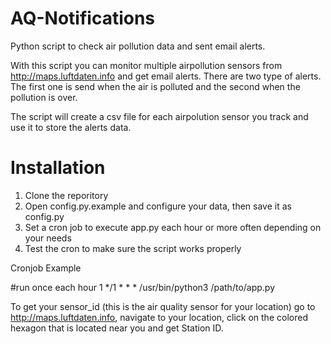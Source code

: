 # AQ-Notifications
Python script to check air pollution data and sent email alerts.

With this script you can monitor multiple airpollution sensors from http://maps.luftdaten.info and get email alerts.
There are two type of alerts. The first one is send when the air is polluted and the second when the pollution is over.

The script will create a csv file for each airpolution sensor you track and use it to store the alerts data.

# Installation

1. Clone the reporitory
2. Open config.py.example and configure your data, then save it as config.py
3. Set a cron job to execute app.py each hour or more often depending on your needs 
4. Test the cron to make sure the script works properly

Cronjob Example

#run once each hour
1 */1 * * * /usr/bin/python3 /path/to/app.py



To get your sensor_id (this is the air quality sensor for your location) go to http://maps.luftdaten.info,
navigate to your location, click on the colored hexagon that is located near you and get Station ID.